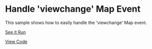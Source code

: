 # Handle 'viewchange' Map Event

This sample shows how to easily handle the 'viewchange' Map event.

[See it Run](http://crpietschmann.github.io/bingmaps-v8-quickstart-samples/201-event-viewchange/)

[View Code](index.htm)